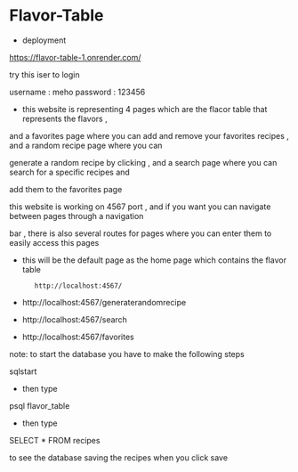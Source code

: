# Flavor-Table

- deployment 

https://flavor-table-1.onrender.com/

try this iser to login

username : meho
password : 123456

- this website is representing 4 pages which are the flacor table that represents the flavors ,

and a favorites page where you can add and remove your favorites recipes , and a random recipe page where you can 

generate a random recipe by clicking , and a search page where you can search for a specific recipes and 

add them to the favorites page


this website is working on 4567 port , and if you want you can navigate between pages through a navigation

bar , there is also several routes for pages where you can enter them to easily access this pages 

- this will be the default page as the home page which contains the flavor table 

         http://localhost:4567/              

- http://localhost:4567/generaterandomrecipe

- http://localhost:4567/search

- http://localhost:4567/favorites

note: to start the database you have to make the following steps 

sqlstart

- then type

psql flavor_table

- then type 

SELECT * FROM recipes

to see the database saving the recipes when you click save
